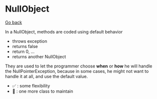 # NullObject

[Go back](..)

In a NullObject, methods are coded using
default behavior

* throws exception
* returns false
* return 0, ...
* returns another NullObject

They are used to let the programmer choose **when** or **how**
he will handle the NullPointerException, because
in some cases, he might not want to handle it
at all, and use the default value.

* ✅ : some flexibility
* 🚫 : one more class to maintain